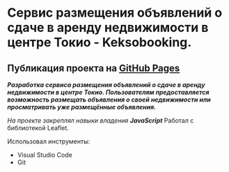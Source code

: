# Сервис размещения объявлений о сдаче в аренду недвижимости в центре Токио - Keksobooking.
 
## Публикация проекта на [GitHub Pages](https://evgeniy-br.github.io/Keksobooking/)

***Разработка сервиса размещения объявлений о сдаче в аренду недвижимости в центре Токио. Пользователям предоставляется возможность размещать объявления о своей недвижимости или просматривать уже размещённые объявления.***

*На проекте закреплял навыки владения **JavaScript***
Работал с библиотекой Leaflet.

Использовал инструменты:

* Visual Studio Code
* Git
